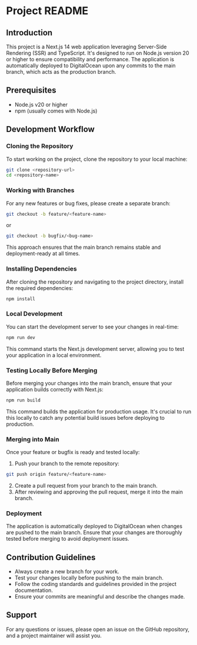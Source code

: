 # Project README

## Introduction

This project is a Next.js 14 web application leveraging Server-Side Rendering (SSR) and TypeScript. It's designed to run on Node.js version 20 or higher to ensure compatibility and performance. The application is automatically deployed to DigitalOcean upon any commits to the main branch, which acts as the production branch.

## Prerequisites

- Node.js v20 or higher
- npm (usually comes with Node.js)

## Development Workflow

### Cloning the Repository

To start working on the project, clone the repository to your local machine:

```bash
git clone <repository-url>
cd <repository-name>
```

### Working with Branches

For any new features or bug fixes, please create a separate branch:

```bash
git checkout -b feature/<feature-name>
```

or

```bash
git checkout -b bugfix/<bug-name>
```

This approach ensures that the main branch remains stable and deployment-ready at all times.

### Installing Dependencies

After cloning the repository and navigating to the project directory, install the required dependencies:

```bash
npm install
```

### Local Development

You can start the development server to see your changes in real-time:

```bash
npm run dev
```

This command starts the Next.js development server, allowing you to test your application in a local environment.

### Testing Locally Before Merging

Before merging your changes into the main branch, ensure that your application builds correctly with Next.js:

```bash
npm run build
```

This command builds the application for production usage. It's crucial to run this locally to catch any potential build issues before deploying to production.

### Merging into Main

Once your feature or bugfix is ready and tested locally:

1. Push your branch to the remote repository:

```bash
git push origin feature/<feature-name>
```

2. Create a pull request from your branch to the main branch.
3. After reviewing and approving the pull request, merge it into the main branch.

### Deployment

The application is automatically deployed to DigitalOcean when changes are pushed to the main branch. Ensure that your changes are thoroughly tested before merging to avoid deployment issues.

## Contribution Guidelines

- Always create a new branch for your work.
- Test your changes locally before pushing to the main branch.
- Follow the coding standards and guidelines provided in the project documentation.
- Ensure your commits are meaningful and describe the changes made.

## Support

For any questions or issues, please open an issue on the GitHub repository, and a project maintainer will assist you.
